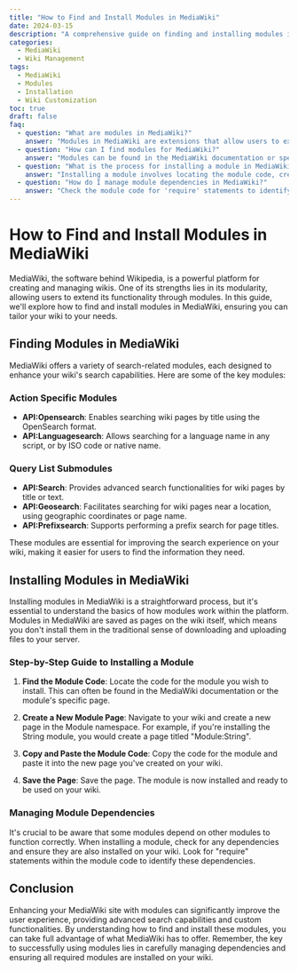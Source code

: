 ```yaml
---
title: "How to Find and Install Modules in MediaWiki"
date: 2024-03-15
description: "A comprehensive guide on finding and installing modules in MediaWiki to enhance functionality and user experience, including step-by-step installation and management of module dependencies."
categories:
  - MediaWiki
  - Wiki Management
tags:
  - MediaWiki
  - Modules
  - Installation
  - Wiki Customization
toc: true
draft: false
faq:
  - question: "What are modules in MediaWiki?"
    answer: "Modules in MediaWiki are extensions that allow users to extend its functionality, offering customized features and enhancements for wikis."
  - question: "How can I find modules for MediaWiki?"
    answer: "Modules can be found in the MediaWiki documentation or specific module pages, offering a variety of functionalities to enhance your wiki's capabilities."
  - question: "What is the process for installing a module in MediaWiki?"
    answer: "Installing a module involves locating the module code, creating a new module page on your wiki, copying the code into the new page, and saving it. This process installs the module for use on your wiki."
  - question: "How do I manage module dependencies in MediaWiki?"
    answer: "Check the module code for 'require' statements to identify dependencies. Ensure all required modules are also installed on your wiki for the module to function correctly."
---
```



# How to Find and Install Modules in MediaWiki

MediaWiki, the software behind Wikipedia, is a powerful platform for creating and managing wikis. One of its strengths lies in its modularity, allowing users to extend its functionality through modules. In this guide, we'll explore how to find and install modules in MediaWiki, ensuring you can tailor your wiki to your needs.

## Finding Modules in MediaWiki

MediaWiki offers a variety of search-related modules, each designed to enhance your wiki's search capabilities. Here are some of the key modules:

### Action Specific Modules

- **API:Opensearch**: Enables searching wiki pages by title using the OpenSearch format.
- **API:Languagesearch**: Allows searching for a language name in any script, or by ISO code or native name.

### Query List Submodules

- **API:Search**: Provides advanced search functionalities for wiki pages by title or text.
- **API:Geosearch**: Facilitates searching for wiki pages near a location, using geographic coordinates or page name.
- **API:Prefixsearch**: Supports performing a prefix search for page titles.

These modules are essential for improving the search experience on your wiki, making it easier for users to find the information they need.

## Installing Modules in MediaWiki

Installing modules in MediaWiki is a straightforward process, but it's essential to understand the basics of how modules work within the platform. Modules in MediaWiki are saved as pages on the wiki itself, which means you don't install them in the traditional sense of downloading and uploading files to your server.

### Step-by-Step Guide to Installing a Module

1. **Find the Module Code**: Locate the code for the module you wish to install. This can often be found in the MediaWiki documentation or the module's specific page.

2. **Create a New Module Page**: Navigate to your wiki and create a new page in the Module namespace. For example, if you're installing the String module, you would create a page titled "Module:String".

3. **Copy and Paste the Module Code**: Copy the code for the module and paste it into the new page you've created on your wiki.

4. **Save the Page**: Save the page. The module is now installed and ready to be used on your wiki.

### Managing Module Dependencies

It's crucial to be aware that some modules depend on other modules to function correctly. When installing a module, check for any dependencies and ensure they are also installed on your wiki. Look for "require" statements within the module code to identify these dependencies.

## Conclusion

Enhancing your MediaWiki site with modules can significantly improve the user experience, providing advanced search capabilities and custom functionalities. By understanding how to find and install these modules, you can take full advantage of what MediaWiki has to offer. Remember, the key to successfully using modules lies in carefully managing dependencies and ensuring all required modules are installed on your wiki.
